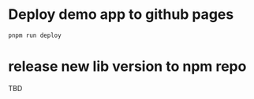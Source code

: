 # Deploy demo app to github pages

```
pnpm run deploy
```

# release new lib version to npm repo
TBD
